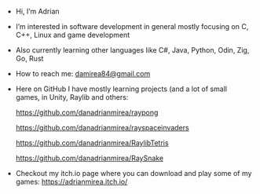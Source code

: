 - Hi, I’m Adrian
- I’m interested in software development in general mostly focusing on C, C++, Linux and game development
- Also currently learning other languages like C#, Java, Python, Odin, Zig, Go, Rust
- How to reach me: damirea84@gmail.com
- Here on GitHub I have mostly learning projects (and a lot of small games, in Unity, Raylib and others:
 
  https://github.com/danadrianmirea/raypong
  
  https://github.com/danadrianmirea/rayspaceinvaders
  
  https://github.com/danadrianmirea/RaylibTetris
  
  https://github.com/danadrianmirea/RaySnake
  
- Checkout my itch.io page where you can download and play some of my games: https://adrianmirea.itch.io/

